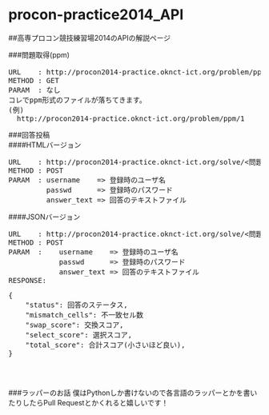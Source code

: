 procon-practice2014_API
=======================

##高専プロコン競技練習場2014のAPIの解説ページ
  
###問題取得(ppm)  
<pre>
URL    : http://procon2014-practice.oknct-ict.org/problem/ppm/<問題番号>  
METHOD : GET  
PARAM  : なし  
コレでppm形式のファイルが落ちてきます。  
(例)  
  http://procon2014-practice.oknct-ict.org/problem/ppm/1  
</pre>
###回答投稿  
####HTMLバージョン
<pre>
URL    : http://procon2014-practice.oknct-ict.org/solve/<問題番号>  
METHOD : POST  
PARAM  : username    => 登録時のユーザ名  
         passwd      => 登録時のパスワード    
         answer_text => 回答のテキストファイル
</pre> 
####JSONバージョン 
<pre>
URL    : http://procon2014-practice.oknct-ict.org/solve/<問題番号>  
METHOD : POST  
PARAM  : 	username    => 登録時のユーザ名  
            passwd      => 登録時のパスワード  
         	answer_text => 回答のテキストファイル  
RESPONSE:  
<pre>
{
	"status": 回答のステータス,
	"mismatch_cells": 不一致セル数
	"swap_score": 交換スコア,
	"select_score": 選択スコア,
	"total_score": 合計スコア(小さいほど良い), 
}
</pre>
</pre>

###ラッパーのお話
僕はPythonしか書けないので各言語のラッパーとかを書いたりしたらPull Requestとかくれると嬉しいです！
